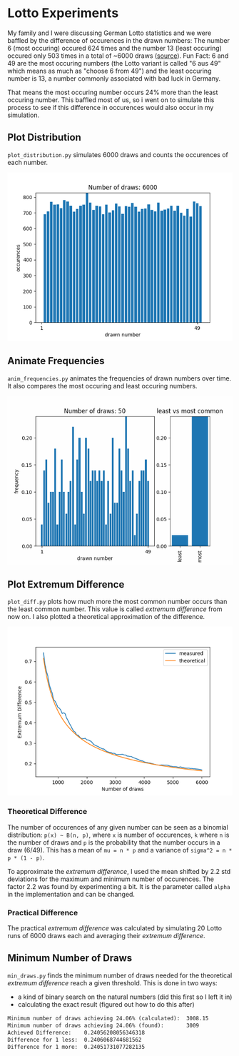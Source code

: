 # Lotto Experiments

My family and I were discussing German Lotto statistics and we were baffled by the difference of occurences in the drawn numbers: The number 6 (most occuring) occured 624 times and the number 13 (least occuring) occured only 503 times in a total of ~6000 draws ([source](https://lotto.web.de/ratgeber/lottozahlen/meistgezogene-zahlen/)). Fun Fact: 6 and 49 are the most occuring numbers (the Lotto variant is called "6 aus 49" which means as much as "choose 6 from 49") and the least occuring number is 13, a number commonly associated with bad luck in Germany.

That means the most occuring number occurs 24% more than the least occuring number. This baffled most of us, so i went on to simulate this process to see if this difference in occurences would also occur in my simulation.

## Plot Distribution

`plot_distribution.py` simulates 6000 draws and counts the occurences of each number.

![Distribution](distributions/6000_draws.png)

## Animate Frequencies

`anim_frequencies.py` animates the frequencies of drawn numbers over time. It also compares the most occuring and least occuring numbers.

![Frequency Animation](animation.gif)

## Plot Extremum Difference

`plot_diff.py` plots how much more the most common number occurs than the least common number. This value is called *extremum difference* from now on. I also plotted a theoretical approximation of the difference.

![Extremum Difference](extremum_diff.png)

### Theoretical Difference

The number of occurences of any given number can be seen as a binomial distribution: `p(x) ~ B(n, p)`, where `x` is number of occurences, `k` where `n` is the number of draws and `p` is the probability that the number occurs in a draw (6/49). This has a mean of `mu = n * p` and a variance of `sigma^2 = n * p * (1 - p)`.

To approximate the *extremum difference*, I used the mean shifted by 2.2 std deviations for the maximum and minimum number of occurences. The factor 2.2 was found by experimenting a bit. It is the parameter called `alpha` in the implementation and can be changed.

### Practical Difference

The practical *extremum difference* was calculated by simulating 20 Lotto runs of 6000 draws each and averaging their *extremum difference*.

## Minimum Number of Draws

`min_draws.py` finds the minimum number of draws needed for the theoretical *extremum difference* reach a given threshold. This is done in two ways:

- a kind of binary search on the natural numbers (did this first so I left it in)
- calculating the exact result (figured out how to do this after)

```text
Minimum number of draws achieving 24.06% (calculated):  3008.15
Minimum number of draws achieving 24.06% (found):       3009
Achieved Difference:    0.24056208056346318
Difference for 1 less:  0.2406068744681562
Difference for 1 more:  0.24051731077282135
```

